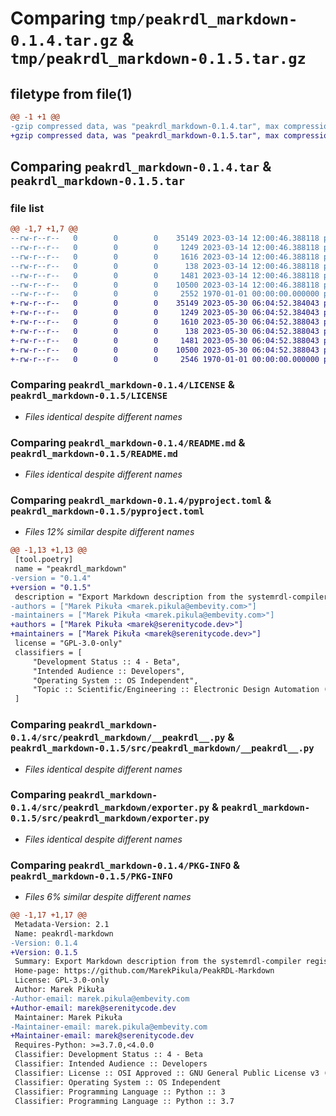 # Comparing `tmp/peakrdl_markdown-0.1.4.tar.gz` & `tmp/peakrdl_markdown-0.1.5.tar.gz`

## filetype from file(1)

```diff
@@ -1 +1 @@
-gzip compressed data, was "peakrdl_markdown-0.1.4.tar", max compression
+gzip compressed data, was "peakrdl_markdown-0.1.5.tar", max compression
```

## Comparing `peakrdl_markdown-0.1.4.tar` & `peakrdl_markdown-0.1.5.tar`

### file list

```diff
@@ -1,7 +1,7 @@
--rw-r--r--   0        0        0    35149 2023-03-14 12:00:46.388118 peakrdl_markdown-0.1.4/LICENSE
--rw-r--r--   0        0        0     1249 2023-03-14 12:00:46.388118 peakrdl_markdown-0.1.4/README.md
--rw-r--r--   0        0        0     1616 2023-03-14 12:00:46.388118 peakrdl_markdown-0.1.4/pyproject.toml
--rw-r--r--   0        0        0      138 2023-03-14 12:00:46.388118 peakrdl_markdown-0.1.4/src/peakrdl_markdown/__init__.py
--rw-r--r--   0        0        0     1481 2023-03-14 12:00:46.388118 peakrdl_markdown-0.1.4/src/peakrdl_markdown/__peakrdl__.py
--rw-r--r--   0        0        0    10500 2023-03-14 12:00:46.388118 peakrdl_markdown-0.1.4/src/peakrdl_markdown/exporter.py
--rw-r--r--   0        0        0     2552 1970-01-01 00:00:00.000000 peakrdl_markdown-0.1.4/PKG-INFO
+-rw-r--r--   0        0        0    35149 2023-05-30 06:04:52.384043 peakrdl_markdown-0.1.5/LICENSE
+-rw-r--r--   0        0        0     1249 2023-05-30 06:04:52.384043 peakrdl_markdown-0.1.5/README.md
+-rw-r--r--   0        0        0     1610 2023-05-30 06:04:52.388043 peakrdl_markdown-0.1.5/pyproject.toml
+-rw-r--r--   0        0        0      138 2023-05-30 06:04:52.388043 peakrdl_markdown-0.1.5/src/peakrdl_markdown/__init__.py
+-rw-r--r--   0        0        0     1481 2023-05-30 06:04:52.388043 peakrdl_markdown-0.1.5/src/peakrdl_markdown/__peakrdl__.py
+-rw-r--r--   0        0        0    10500 2023-05-30 06:04:52.388043 peakrdl_markdown-0.1.5/src/peakrdl_markdown/exporter.py
+-rw-r--r--   0        0        0     2546 1970-01-01 00:00:00.000000 peakrdl_markdown-0.1.5/PKG-INFO
```

### Comparing `peakrdl_markdown-0.1.4/LICENSE` & `peakrdl_markdown-0.1.5/LICENSE`

 * *Files identical despite different names*

### Comparing `peakrdl_markdown-0.1.4/README.md` & `peakrdl_markdown-0.1.5/README.md`

 * *Files identical despite different names*

### Comparing `peakrdl_markdown-0.1.4/pyproject.toml` & `peakrdl_markdown-0.1.5/pyproject.toml`

 * *Files 12% similar despite different names*

```diff
@@ -1,13 +1,13 @@
 [tool.poetry]
 name = "peakrdl_markdown"
-version = "0.1.4"
+version = "0.1.5"
 description = "Export Markdown description from the systemrdl-compiler register model"
-authors = ["Marek Pikuła <marek.pikula@embevity.com>"]
-maintainers = ["Marek Pikuła <marek.pikula@embevity.com>"]
+authors = ["Marek Pikuła <marek@serenitycode.dev>"]
+maintainers = ["Marek Pikuła <marek@serenitycode.dev>"]
 license = "GPL-3.0-only"
 classifiers = [
     "Development Status :: 4 - Beta",
     "Intended Audience :: Developers",
     "Operating System :: OS Independent",
     "Topic :: Scientific/Engineering :: Electronic Design Automation (EDA)",
 ]
```

### Comparing `peakrdl_markdown-0.1.4/src/peakrdl_markdown/__peakrdl__.py` & `peakrdl_markdown-0.1.5/src/peakrdl_markdown/__peakrdl__.py`

 * *Files identical despite different names*

### Comparing `peakrdl_markdown-0.1.4/src/peakrdl_markdown/exporter.py` & `peakrdl_markdown-0.1.5/src/peakrdl_markdown/exporter.py`

 * *Files identical despite different names*

### Comparing `peakrdl_markdown-0.1.4/PKG-INFO` & `peakrdl_markdown-0.1.5/PKG-INFO`

 * *Files 6% similar despite different names*

```diff
@@ -1,17 +1,17 @@
 Metadata-Version: 2.1
 Name: peakrdl-markdown
-Version: 0.1.4
+Version: 0.1.5
 Summary: Export Markdown description from the systemrdl-compiler register model
 Home-page: https://github.com/MarekPikula/PeakRDL-Markdown
 License: GPL-3.0-only
 Author: Marek Pikuła
-Author-email: marek.pikula@embevity.com
+Author-email: marek@serenitycode.dev
 Maintainer: Marek Pikuła
-Maintainer-email: marek.pikula@embevity.com
+Maintainer-email: marek@serenitycode.dev
 Requires-Python: >=3.7.0,<4.0.0
 Classifier: Development Status :: 4 - Beta
 Classifier: Intended Audience :: Developers
 Classifier: License :: OSI Approved :: GNU General Public License v3 (GPLv3)
 Classifier: Operating System :: OS Independent
 Classifier: Programming Language :: Python :: 3
 Classifier: Programming Language :: Python :: 3.7
```

